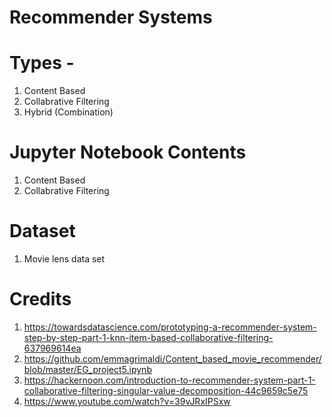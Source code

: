 # Recommender Systems

# Types - 

1. Content Based
2. Collabrative Filtering
3. Hybrid (Combination)

# Jupyter Notebook Contents

1. Content Based
2. Collabrative Filtering

# Dataset

1. Movie lens data set

# Credits

1. https://towardsdatascience.com/prototyping-a-recommender-system-step-by-step-part-1-knn-item-based-collaborative-filtering-637969614ea
2. https://github.com/emmagrimaldi/Content_based_movie_recommender/blob/master/EG_project5.ipynb
3. https://hackernoon.com/introduction-to-recommender-system-part-1-collaborative-filtering-singular-value-decomposition-44c9659c5e75
4. https://www.youtube.com/watch?v=39vJRxIPSxw
